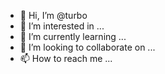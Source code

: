 - 👋 Hi, I’m @turbo
- 👀 I’m interested in ...
- 🌱 I’m currently learning ...
- 💞️ I’m looking to collaborate on ...
- 📫 How to reach me ...

<!---
yutao-turbo/yutao-turbo is a ✨ special ✨ repository because its `README.md` (this file) appears on your GitHub profile.
You can click the Preview link to take a look at your changes.
--->
